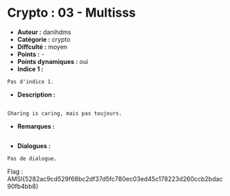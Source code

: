 # Crypto : 03 - Multisss

- **Auteur :** danihdms
- **Catégorie :** crypto
- **Diffculté :** moyen
- **Points :** -
- **Points dynamiques :** oui
- **Indice 1 :**
```
Pas d'indice 1.
```

- **Description :**
```

Sharing is caring, mais pas toujours.
```

- **Remarques :**
```
```

- **Dialogues :**
```
Pas de dialogue.
```

Flag : AMSI{5282ac9cd529f68bc2df37d5fc780ec03ed45c178223d260ccb2bdac90fb4bb8}
